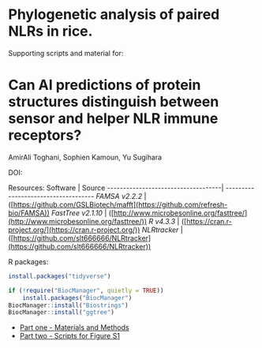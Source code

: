 # Phylogenetic analysis of paired NLRs in rice.

Supporting scripts and material for:
# Can AI predictions of protein structures distinguish between sensor and helper NLR immune receptors?

AmirAli Toghani, Sophien Kamoun, Yu Sugihara


DOI: 



Resources:
Software                            | Source
------------------------------------| ------------------------------------
*FAMSA v2.2.2*                      | ([https://github.com/GSLBiotech/mafft](https://github.com/refresh-bio/FAMSA))
*FastTree v2.1.10*                  | ([http://www.microbesonline.org/fasttree/](http://www.microbesonline.org/fasttree/))
*R v4.3.3*                          | ([https://cran.r-project.org/](https://cran.r-project.org/))
*NLRtracker*                        | ([https://github.com/slt666666/NLRtracker](https://github.com/slt666666/NLRtracker))


R packages:
```R
install.packages("tidyverse")

if (!require("BiocManager", quietly = TRUE))
    install.packages("BiocManager")
BiocManager::install("Biostrings")
BiocManager::install("ggtree")
```


* [Part one - Materials and Methods](/01_materials_and_methods.md)
* [Part two - Scripts for Figure S1](/02_Figure_S1.md)
